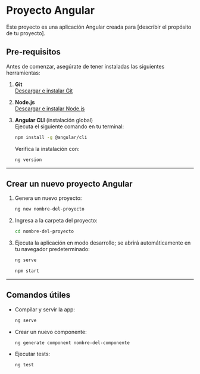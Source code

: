 # Proyecto Angular

Este proyecto es una aplicación Angular creada para [describir el propósito de tu proyecto].

## Pre-requisitos

Antes de comenzar, asegúrate de tener instaladas las siguientes herramientas:

1. **Git**  
   [Descargar e instalar Git](https://git-scm.com/)

2. **Node.js**  
   [Descargar e instalar Node.js](https://nodejs.org/)

3. **Angular CLI** (instalación global)  
   Ejecuta el siguiente comando en tu terminal:
   ```bash
   npm install -g @angular/cli
   ```
   Verifica la instalación con:
   ```bash
   ng version
   ```

---

## Crear un nuevo proyecto Angular

1. Genera un nuevo proyecto:
   ```bash
   ng new nombre-del-proyecto
   ```

2. Ingresa a la carpeta del proyecto:
   ```bash
   cd nombre-del-proyecto
   ```

3. Ejecuta la aplicación en modo desarrollo; se abrirá automáticamente en tu navegador predeterminado:
   ```bash
   ng serve
   ```
   ```bash
   npm start
   ```
---

## Comandos útiles

- Compilar y servir la app:
  ```bash
  ng serve
  ```
- Crear un nuevo componente:
  ```bash
  ng generate component nombre-del-componente
  ```
- Ejecutar tests:
  ```bash
  ng test
  ```